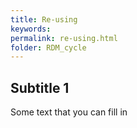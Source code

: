 ```yaml
---
title: Re-using
keywords:
permalink: re-using.html
folder: RDM_cycle
---
```


## Subtitle 1

Some text that you can fill in